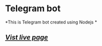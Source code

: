 # Telegram bot
*This is Telegram bot created using Nodejs *

## *[Vist live page](https://ravisingh-videocalling.vercel.app)*

<!-- <p align="center" ><img src="https://github.com/ravisingh9302/videocalling/blob/main/client/public/Screenshot1.png" alt="" height="400px"></p> -->
<!-- <p align="center" ><img src="https://github.com/ravisingh9302/videocalling/blob/main/client/public/Screenshot2.png" alt="" height="400px"></p> -->